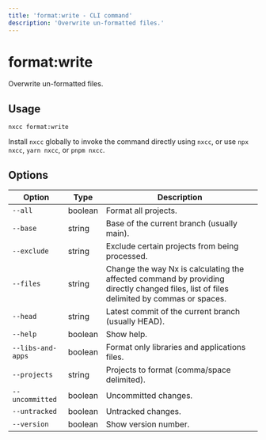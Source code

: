 ```yaml
---
title: 'format:write - CLI command'
description: 'Overwrite un-formatted files.'
---
```


# format:write

Overwrite un-formatted files.

## Usage

```shell
nxcc format:write
```

Install `nxcc` globally to invoke the command directly using `nxcc`, or use `npx nxcc`, `yarn nxcc`, or `pnpm nxcc`.

## Options

| Option            | Type    | Description                                                                                                                             |
| ----------------- | ------- | --------------------------------------------------------------------------------------------------------------------------------------- |
| `--all`           | boolean | Format all projects.                                                                                                                    |
| `--base`          | string  | Base of the current branch (usually main).                                                                                              |
| `--exclude`       | string  | Exclude certain projects from being processed.                                                                                          |
| `--files`         | string  | Change the way Nx is calculating the affected command by providing directly changed files, list of files delimited by commas or spaces. |
| `--head`          | string  | Latest commit of the current branch (usually HEAD).                                                                                     |
| `--help`          | boolean | Show help.                                                                                                                              |
| `--libs-and-apps` | boolean | Format only libraries and applications files.                                                                                           |
| `--projects`      | string  | Projects to format (comma/space delimited).                                                                                             |
| `--uncommitted`   | boolean | Uncommitted changes.                                                                                                                    |
| `--untracked`     | boolean | Untracked changes.                                                                                                                      |
| `--version`       | boolean | Show version number.                                                                                                                    |
